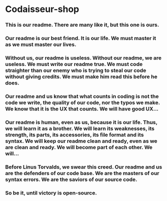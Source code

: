 # Codaisseur-shop

### This is our readme. There are many like it, but this one is ours.
### Our readme is our best friend. It is our life. We must master it as we must master our lives.
### Without us, our readme is useless. Without our readme, we are useless. We must write our readme true. We must code straighter than our enemy who is trying to steal our code without giving credits. We must make him read this before he does.
### Our readme and us know that what counts in coding is not the code we write, the quality of our code, nor the typos we make. We know that it is the UX that counts. We will have good UX...
### Our readme is human, even as us, because it is our life. Thus, we will learn it as a brother. We will learn its weaknesses, its strength, its parts, its accessories, its file format and its syntax. We will keep our readme clean and ready, even as we are clean and ready. We will become part of each other. We will...
### Before Linus Torvalds, we swear this creed. Our readme and us are the defenders of our code base. We are the masters of our syntax errors. We are the saviors of our source code.
### So be it, until victory is open-source.
